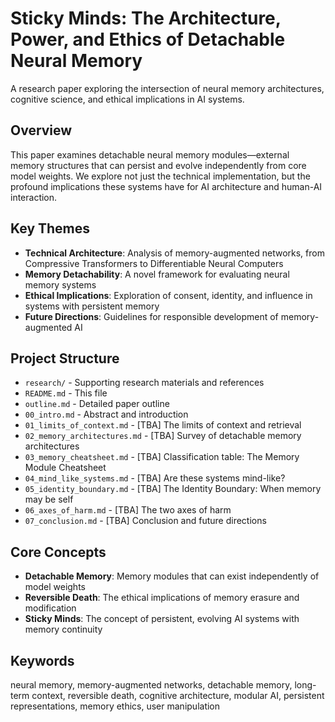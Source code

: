 # Sticky Minds: The Architecture, Power, and Ethics of Detachable Neural Memory

A research paper exploring the intersection of neural memory architectures, cognitive science, and ethical implications in AI systems.

## Overview

This paper examines detachable neural memory modules—external memory structures that can persist and evolve independently from core model weights. We explore not just the technical implementation, but the profound implications these systems have for AI architecture and human-AI interaction.

## Key Themes

- **Technical Architecture**: Analysis of memory-augmented networks, from Compressive Transformers to Differentiable Neural Computers
- **Memory Detachability**: A novel framework for evaluating neural memory systems
- **Ethical Implications**: Exploration of consent, identity, and influence in systems with persistent memory
- **Future Directions**: Guidelines for responsible development of memory-augmented AI

## Project Structure

- `research/` - Supporting research materials and references
- `README.md` - This file
- `outline.md` - Detailed paper outline
- `00_intro.md` - Abstract and introduction
- `01_limits_of_context.md` - [TBA] The limits of context and retrieval
- `02_memory_architectures.md` - [TBA] Survey of detachable memory architectures
- `03_memory_cheatsheet.md` - [TBA] Classification table: The Memory Module Cheatsheet
- `04_mind_like_systems.md` - [TBA] Are these systems mind-like?
- `05_identity_boundary.md` - [TBA] The Identity Boundary: When memory may be self
- `06_axes_of_harm.md` - [TBA] The two axes of harm
- `07_conclusion.md` - [TBA] Conclusion and future directions

## Core Concepts

- **Detachable Memory**: Memory modules that can exist independently of model weights
- **Reversible Death**: The ethical implications of memory erasure and modification
- **Sticky Minds**: The concept of persistent, evolving AI systems with memory continuity

## Keywords

neural memory, memory-augmented networks, detachable memory, long-term context, reversible death, cognitive architecture, modular AI, persistent representations, memory ethics, user manipulation 
